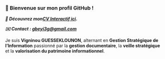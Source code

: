  ### 👋 Bienvenue sur mon profil GitHub !
 
 ***📄 Découvrez mon[CV Interactif ici](https://ton-nom-utilisateur.github.io/mon-cv/).***

 ***✉️ Contact : gbeyi3g@gmail.com***


Je suis **Vigninou GUESSEKLOUNON**, alternant en **Gestion Stratégique de l’Information** passionné par la **gestion documentaire**, la **veille stratégique** et la **valorisation du patrimoine informationnel**.

 


